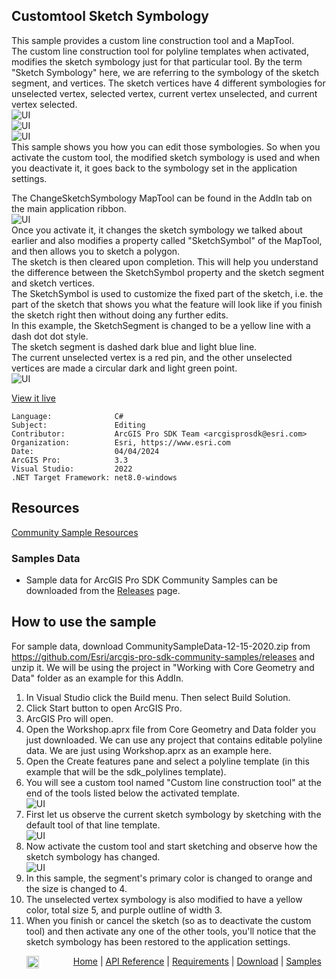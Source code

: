 ## Customtool Sketch Symbology

<!-- TODO: Write a brief abstract explaining this sample -->
This sample provides a custom line construction tool and a MapTool.  
The custom line construction tool for polyline templates when activated, modifies the sketch symbology just for that particular tool. By the term "Sketch Symbology" here, we are referring to the symbology of the sketch segment, and vertices. The sketch vertices have 4 different symbologies for unselected vertex, selected vertex, current vertex unselected, and current vertex selected.  
![UI](Screenshots/SketchSymbologyExplanation.jpg)  
![UI](Screenshots/SketchSymbologyExplanation2.jpg)  
![UI](Screenshots/SketchSymbologyExplanation3.jpg)  
This sample shows you how you can edit those symbologies. So when you activate the custom tool, the modified sketch symbology is used and when you deactivate it, it goes back to the symbology set in the application settings.  
  
The ChangeSketchSymbology MapTool can be found in the AddIn tab on the main application ribbon.  
![UI](Screenshots/MapTool.jpg)  
Once you activate it, it changes the sketch symbology we talked about earlier and also modifies a property called "SketchSymbol" of the MapTool, and then allows you to sketch a polygon.  
The sketch is then cleared upon completion. This will help you understand the difference between the SketchSymbol property and the sketch segment and sketch vertices.  
The SketchSymbol is used to customize the fixed part of the sketch, i.e. the part of the sketch that shows you what the feature will look like if you finish the sketch right then without doing any further edits.  
In this example, the SketchSegment is changed to be a yellow line with a dash dot dot style.  
The sketch segment is dashed dark blue and light blue line.  
The current unselected vertex is a red pin, and the other unselected vertices are made a circular dark and light green point.  
![UI](Screenshots/MapTool2.jpg)  
  


<a href="https://pro.arcgis.com/en/pro-app/sdk/" target="_blank">View it live</a>

<!-- TODO: Fill this section below with metadata about this sample-->
```
Language:              C#
Subject:               Editing
Contributor:           ArcGIS Pro SDK Team <arcgisprosdk@esri.com>
Organization:          Esri, https://www.esri.com
Date:                  04/04/2024
ArcGIS Pro:            3.3
Visual Studio:         2022
.NET Target Framework: net8.0-windows
```

## Resources

[Community Sample Resources](https://github.com/Esri/arcgis-pro-sdk-community-samples#resources)

### Samples Data

* Sample data for ArcGIS Pro SDK Community Samples can be downloaded from the [Releases](https://github.com/Esri/arcgis-pro-sdk-community-samples/releases) page.  

## How to use the sample
<!-- TODO: Explain how this sample can be used. To use images in this section, create the image file in your sample project's screenshots folder. Use relative url to link to this image using this syntax: ![My sample Image](FacePage/SampleImage.png) -->
For sample data, download CommunitySampleData-12-15-2020.zip from https://github.com/Esri/arcgis-pro-sdk-community-samples/releases and unzip it. We will be using the project in "Working with Core Geometry and Data" folder as an example for this AddIn.  
  
1. In Visual Studio click the Build menu. Then select Build Solution.
2. Click Start button to open ArcGIS Pro.  
3. ArcGIS Pro will open.   
4. Open the Workshop.aprx file from Core Geometry and Data folder you just downloaded.  We can use any project that contains editable polyline data. We are just using Workshop.aprx as an example here.  
5. Open the Create features pane and select a polyline template (in this example that will be the sdk_polylines template).  
6. You will see a custom tool named "Custom line construction tool" at the end of the tools listed below the activated template.  
![UI](Screenshots/CustomTool.jpg)  
7. First let us observe the current sketch symbology by sketching with the default tool of that line template.  
![UI](Screenshots/CustomTool2.jpg)  
8. Now activate the custom tool and start sketching and observe how the sketch symbology has changed.  
![UI](Screenshots/CustomTool3.jpg)  
9. In this sample, the segment's primary color is changed to orange and the size is changed to 4.  
10. The unselected vertex symbology is also modified to have a yellow color, total size 5, and purple outline of width 3.  
11. When you finish or cancel the sketch (so as to deactivate the custom tool) and then activate any one of the other tools, you'll notice that the sketch symbology has been restored to the application settings.  
  

<!-- End -->

&nbsp;&nbsp;&nbsp;&nbsp;&nbsp;&nbsp;<img src="https://esri.github.io/arcgis-pro-sdk/images/ArcGISPro.png"  alt="ArcGIS Pro SDK for Microsoft .NET Framework" height = "20" width = "20" align="top"  >
&nbsp;&nbsp;&nbsp;&nbsp;&nbsp;&nbsp;&nbsp;&nbsp;&nbsp;&nbsp;&nbsp;&nbsp;
[Home](https://github.com/Esri/arcgis-pro-sdk/wiki) | <a href="https://pro.arcgis.com/en/pro-app/latest/sdk/api-reference" target="_blank">API Reference</a> | [Requirements](https://github.com/Esri/arcgis-pro-sdk/wiki#requirements) | [Download](https://github.com/Esri/arcgis-pro-sdk/wiki#installing-arcgis-pro-sdk-for-net) | <a href="https://github.com/esri/arcgis-pro-sdk-community-samples" target="_blank">Samples</a>
